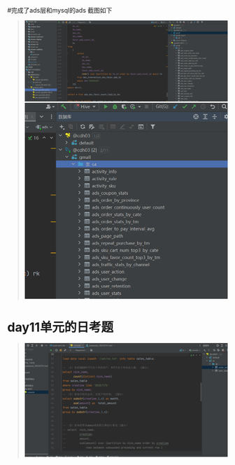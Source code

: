 #完成了ads层和mysql的ads 截图如下
>![img.png](img.png)
>![img_1.png](img_1.png)
# day11单元的日考题
>![img_2.png](img_2.png)

